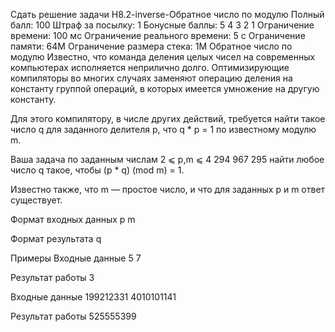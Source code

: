 Сдать решение задачи H8.2-inverse-Обратное число по модулю
Полный балл:	100
Штраф за посылку:	1
Бонусные баллы:	5 4 3 2 1
Ограничение времени:	100 мс
Ограничение реального времени:	5 с
Ограничение памяти:	64M
Ограничение размера стека:	1M
Обратное число по модулю
Известно, что команда деления целых чисел на современных компьютерах исполняется неприлично долго. Оптимизирующие компиляторы во многих случаях заменяют операцию деления на константу группой операций, в которых имеется умножение на другую константу.

Для этого компилятору, в числе других действий, требуется найти такое число q для заданного делителя p, что q * p = 1 по известному модулю m.

Ваша задача по заданным числам 2 ⩽ p,m ⩽ 4 294 967 295 найти любое число q такое, чтобы (p * q) (mod m) = 1.

Известно также, что m — простое число, и что для заданных p и m ответ существует.

Формат входных данных
p m

Формат результата
q

Примеры
Входные данные
5 7
    
Результат работы
3
    
Входные данные
199212331 4010101141
         
Результат работы
525555399
